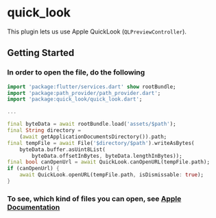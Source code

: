 # quick_look

This plugin lets us use Apple QuickLook (`QLPreviewController`).

## Getting Started

### In order to open the file, do the following

```dart
import 'package:flutter/services.dart' show rootBundle;
import 'package:path_provider/path_provider.dart';
import 'package:quick_look/quick_look.dart';

...

final byteData = await rootBundle.load('assets/$path');
final String directory =
    (await getApplicationDocumentsDirectory()).path;
final tempFile = await File('$directory/$path').writeAsBytes(
    byteData.buffer.asUint8List(
        byteData.offsetInBytes, byteData.lengthInBytes));
final bool canOpenUrl = await QuickLook.canOpenURL(tempFile.path);
if (canOpenUrl) {
    await QuickLook.openURL(tempFile.path, isDismissable: true);
}
```

### To see, which kind of files you can open, see [Apple Documentation](https://developer.apple.com/documentation/quicklook)
